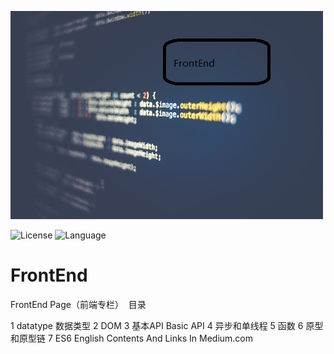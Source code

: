 ![专栏封面](https://github.com/xubeng/FrontEnd/blob/master/专栏封面.jpg "专栏封面")

![License](https://img.shields.io/github/license/mashape/apistatus.svg "license")       ![Language](https://img.shields.io/github/languages/top/badges/shields.svg)
<br>
# FrontEnd
FrontEnd Page（前端专栏）
  目录
  
1 datatype 数据类型
2 DOM
3 基本API Basic API
4 异步和单线程
5 函数
6 原型和原型链
7 ES6
English Contents And Links In Medium.com

